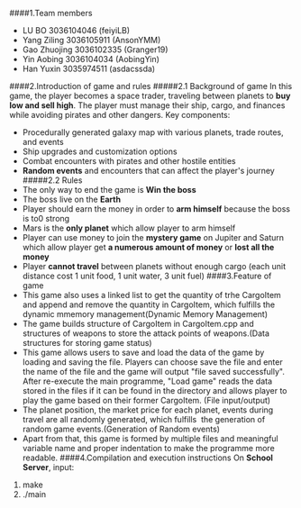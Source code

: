 ####1.Team members
- LU BO 3036104046 (feiyiLB)
- Yang Ziling 3036105911 (AnsonYMM)
- Gao Zhuojing 3036102335 (Granger19)
- Yin Aobing 3036104034 (AobingYin)
- Han Yuxin 3035974511 (asdacssda)

####2.Introduction of game and rules
#####2.1 Background of game
In this game, the player becomes a space trader, traveling between planets to **buy low and sell high**. The player must manage their ship, cargo, and finances while avoiding pirates and other dangers. Key components:
- Procedurally generated galaxy map with various planets, trade routes, and events
- Ship upgrades and customization options
- Combat encounters with pirates and other hostile entities
- **Random events** and encounters that can affect the player's journey
#####2.2 Rules
- The only way to end the game is **Win the boss**
- The boss live on the **Earth**
- Player should earn the money in order to **arm himself** because the boss is to0 strong
- Mars is the **only planet** which allow player to arm himself
- Player can use money to join the **mystery game** on Jupiter and Saturn which allow player get **a numerous amount of money** or **lost all the money**
- Player **cannot travel** between planets without enough cargo (each unit distance cost 1 unit food, 1 unit water, 3 unit fuel)
####3.Feature of game
- This game also uses a linked list to get the quantity of trhe CargoItem and append and remove the quantity in CargoItem, which fulfills the dynamic mmemory management(Dynamic Memory Management)
- The game builds structure of CargoItem in CargoItem.cpp and structures of weapons to store the attack points of weapons.(Data structures for storing game status)
- This game allows users to save and load the data of the game by loading and saving the file. Players can choose save the file and enter the name of the file and the game will output "file saved successfully". After re-execute the main programme, "Load game" reads the data stored in the files if it can be found in the directory and allows player to play the game based on their former CargoItem. (File input/output)
- The planet position, the market price for each planet, events during travel are all randomly generated, which fulfills  the generation of random game events.(Generation of Random events)
- Apart from that, this game is formed by multiple files and meaningful variable name and proper indentation to make the programme more readable.
####4.Compilation and execution instructions
On **School Server**, input:
1. make
2. ./main
